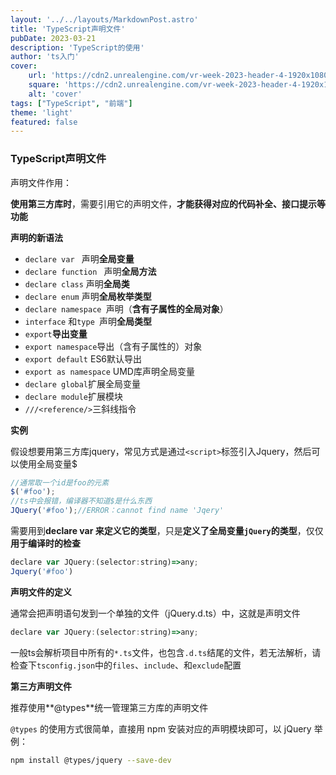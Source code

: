 ```yaml
---
layout: '../../layouts/MarkdownPost.astro'
title: 'TypeScript声明文件'
pubDate: 2023-03-21
description: 'TypeScript的使用'
author: 'ts入门'
cover:
    url: 'https://cdn2.unrealengine.com/vr-week-2023-header-4-1920x1080-376e6c48383f.jpg?resize=1&w=1920'
    square: 'https://cdn2.unrealengine.com/vr-week-2023-header-4-1920x1080-376e6c48383f.jpg?resize=1&w=1920'
    alt: 'cover'
tags: ["TypeScript", "前端"]
theme: 'light'
featured: false
---
```


### TypeScript声明文件

声明文件作用：

**使用第三方库时**，需要引用它的声明文件，**才能获得对应的代码补全、接口提示等功能**

**声明的新语法**

* `declare var ` 声明**全局变量**
* `declare function ` 声明**全局方法**
* `declare class`  声明**全局类**
* `declare enum` 声明**全局枚举类型**
* `declare namespace `声明（**含有子属性的全局对象**）
* `interface` 和`type `声明**全局类型**
* `export`**导出变量**
* `export namespace`导出（含有子属性的）对象
* `export default` ES6默认导出
* `export as namespace`  UMD库声明全局变量
* `declare global`扩展全局变量
* `declare module`扩展模块
* `///<reference/>`三斜线指令

**实例**

假设想要用第三方库jquery，常见方式是通过`<script>`标签引入Jquery，然后可以使用全局变量$

```javascript
//通常取一个id是foo的元素
$('#foo');
//ts中会报错，编译器不知道$是什么东西
JQuery('#foo');//ERROR：cannot find name 'Jqery'
```

需要用到**declare var 来定义它的类型**，只是**定义了全局变量`jQuery`的类型**，仅仅**用于编译时的检查**

```javascript
declare var JQuery:(selector:string)=>any;
Jquery('#foo')
```

**声明文件的定义**

通常会把声明语句发到一个单独的文件（jQuery.d.ts）中，这就是声明文件

```javascript
declare var JQuery:(selector:string)=>any;
```

一般ts会解析项目中所有的`*.ts`文件，也包含`.d.ts`结尾的文件，若无法解析，请检查下`tsconfig.json`中的`files`、`include`、和`exclude`配置

**第三方声明文件**

推荐使用**@types**统一管理第三方库的声明文件

`@types` 的使用方式很简单，直接用 npm 安装对应的声明模块即可，以 jQuery 举例：

```bash
npm install @types/jquery --save-dev
```



